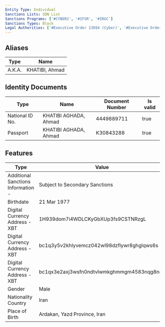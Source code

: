 ```yaml
---
Entity Type: Individual
Sanctions Lists: SDN List
Sanctions Programs: ['#CYBER2', '#IFSR', '#IRGC']
Sanctions Types: Block
Legal Authorities: ['#Executive Order 13694 (Cyber)', '#Executive Order 13757 (Cyber)']
---
```


## Aliases
| Type  | Name      | 
|-------|-----------|
| A.K.A. | KHATIBI, Ahmad |

## Identity Documents
| Type  | Name      | Document Number | Is valid |
|-------|-----------|-----------------|----------|
| National ID No. | KHATIBI AGHADA, Ahmad | 4449889711 | true |
| Passport | KHATIBI AGHADA, Ahmad | K30843288 | true |

## Features
| Type  | Value      |
|-------|------------|
| Additional Sanctions Information - | Subject to Secondary Sanctions |
| Birthdate | 21 Mar 1977 |
| Digital Currency Address - XBT | 1H939dom7i4WDLCKyGbXUp3fs9CSTNRzgL |
| Digital Currency Address - XBT | bc1q3y5v2khlyvemcz042wl98dzflywr8ghglqws6s |
| Digital Currency Address - XBT | bc1qx3e2axj3wsfn0ndtvlwmkghmmgm4583nqg8ngk |
| Gender | Male |
| Nationality Country | Iran |
| Place of Birth | Ardakan, Yazd Province, Iran |
